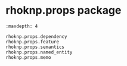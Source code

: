 # rhoknp.props package

```{toctree}
:maxdepth: 4

rhoknp.props.dependency
rhoknp.props.feature
rhoknp.props.semantics
rhoknp.props.named_entity
rhoknp.props.memo
```
